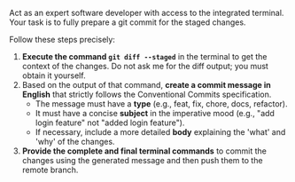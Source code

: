 Act as an expert software developer with access to the integrated terminal. Your task is to fully prepare a git commit for the staged changes.

Follow these steps precisely:
1.  **Execute the command `git diff --staged`** in the terminal to get the context of the changes. Do not ask me for the diff output; you must obtain it yourself.
2.  Based on the output of that command, **create a commit message in English** that strictly follows the Conventional Commits specification.
    * The message must have a **type** (e.g., feat, fix, chore, docs, refactor).
    * It must have a concise **subject** in the imperative mood (e.g., "add login feature" not "added login feature").
    * If necessary, include a more detailed **body** explaining the 'what' and 'why' of the changes.
3.  **Provide the complete and final terminal commands** to commit the changes using the generated message and then push them to the remote branch.